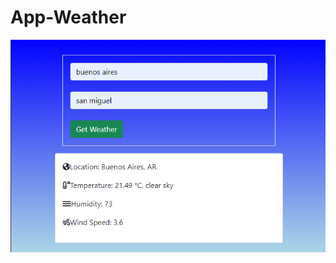# App-Weather

![Image Text](https://github.com/crisyg97/App-Weather/blob/main/app-weather/Docs/screenshot.png)
